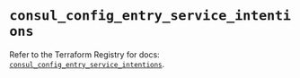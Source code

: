 # `consul_config_entry_service_intentions`

Refer to the Terraform Registry for docs: [`consul_config_entry_service_intentions`](https://registry.terraform.io/providers/hashicorp/consul/2.21.0/docs/resources/config_entry_service_intentions).
